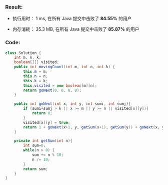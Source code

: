 
### Result:

- 执行用时：
1 ms, 在所有 Java 提交中击败了 **84.55%** 的用户

- 内存消耗：
35.3 MB, 在所有 Java 提交中击败了 **85.87%** 的用户



### Code:
```Java
class Solution {
    int m, n, k;
    boolean[][] visited;
    public int movingCount(int m, int n, int k) {
        this.m = m;
        this.n = n;
        this.k = k;
        this.visited = new boolean[m][n];
        return goNext(0, 0, 0, 0);
    }

    public int goNext(int x, int y, int sumi, int sumj){
        if (sumi+sumj > k || x >= m || y >= n || visited[x][y]){
            return 0;
        }
        visited[x][y] = true;
        return 1 + goNext(x+1, y, getSum(x+1), getSum(y)) + goNext(x, y+1, getSum(x), getSum(y+1));
    }

    private int getSum(int n){
        int sum=0;
        while(n > 0) {
            sum += n % 10;
            n /= 10; 
        }
        return sum;
    }
}
```